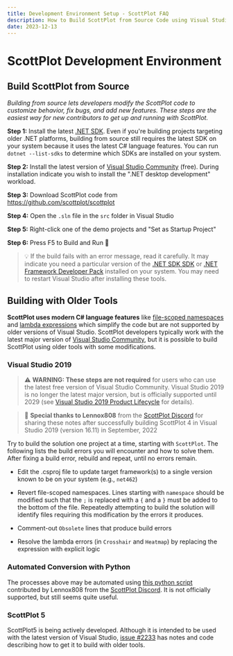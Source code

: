 ```yaml
---
title: Development Environment Setup - ScottPlot FAQ
description: How to Build ScottPlot from Source Code using Visual Studio
date: 2023-12-13
---
```


# ScottPlot Development Environment

## Build ScottPlot from Source

_Building from source lets developers modify the ScottPlot code to customize behavior, fix bugs, and add new features. These steps are the easiest way for new contributors to get up and running with ScottPlot._

**Step 1:** Install the latest [.NET SDK](https://dotnet.microsoft.com/en-us/download). Even if you're building projects targeting older .NET platforms, building from source still requires the latest SDK on your system because it uses the latest C# language features. You can run `dotnet --list-sdks` to determine which SDKs are installed on your system.

**Step 2:** Install the latest version of [Visual Studio Community](https://visualstudio.microsoft.com/vs/community/) (free). During installation indicate you wish to install the ".NET desktop development" workload.

**Step 3:** Download ScottPlot code from https://github.com/scottplot/scottplot

**Step 4:** Open the `.sln` file in the `src` folder in Visual Studio

**Step 5:** Right-click one of the demo projects and "Set as Startup Project"

**Step 6:** Press F5 to Build and Run 🚀

> 💡 If the build fails with an error message, read it carefully. It may indicate you need a particular version of the [.NET SDK SDK](https://dotnet.microsoft.com/en-us/download/visual-studio-sdks) or [.NET Framework Developer Pack](https://dotnet.microsoft.com/en-us/download/dotnet-framework/net48) installed on your system. You may need to restart Visual Studio after installing these tools.

## Building with Older Tools

**ScottPlot uses modern C# language features** like [file-scoped namespaces](https://docs.microsoft.com/en-us/dotnet/csharp/language-reference/proposals/csharp-10.0/file-scoped-namespaces) and [lambda expressions](https://docs.microsoft.com/en-us/dotnet/csharp/language-reference/operators/lambda-expressions) which simplify the code but are not supported by older versions of Visual Studio. ScottPlot developers typically work with the latest major version of [Visual Studio Community](https://visualstudio.microsoft.com/vs/community/), but it is possible to build ScottPlot using older tools with some modifications.

### Visual Studio 2019

> ⚠️ **WARNING: These steps are not required** for users who can use the latest free version of Visual Studio Community. Visual Studio 2019 is no longer the latest major version, but is officially supported until 2029 (see [Visual Studio 2019 Product Lifecycle](https://docs.microsoft.com/en-us/visualstudio/releases/2019/servicing-vs2019) for details).

> 🚀 **Special thanks to Lennox808** from the [ScottPlot Discord](/discord) for sharing these notes after successfully building ScottPlot 4 in Visual Studio 2019 (version 16.11) in September, 2022

Try to build the solution one project at a time, starting with `ScottPlot`. The following lists the build errors you will encounter and how to solve them. After fixing a build error, rebuild and repeat, until no errors remain.

* Edit the .csproj file to update target framework(s) to a single version known to be on your system (e.g., `net462`)

* Revert file-scoped namespaces. Lines starting with `namespace` should be modified such that the `;` is replaced with a `{` and a `}` must be added to the bottom of the file. Repeatedly attempting to build the solution will identify files requiring this modification by the errors it produces.

* Comment-out `Obsolete` lines that produce build errors

* Resolve the lambda errors (in `Crosshair` and `Heatmap`) by replacing the expression with explicit logic

### Automated Conversion with Python

The processes above may be automated using [this python script](convert-vs2017.py) contributed by Lennox808 from the [ScottPlot Discord](/discord). It is not officially supported, but still seems quite useful.

### ScottPlot 5

ScottPlot5 is being actively developed. Although it is intended to be used with the latest version of Visual Studio, [issue #2233](https://github.com/ScottPlot/ScottPlot/issues/2233) has notes and code describing how to get it to build with older tools.
